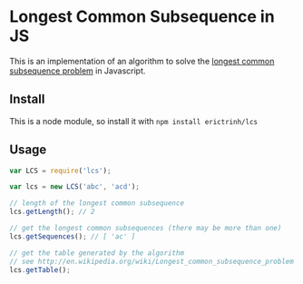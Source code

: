 # Longest Common Subsequence in JS

This is an implementation of an algorithm to solve the [longest common subsequence problem](http://en.wikipedia.org/wiki/Longest_common_subsequence_problem) in Javascript.

## Install

This is a node module, so install it with `npm install erictrinh/lcs`

## Usage

```javascript
var LCS = require('lcs');

var lcs = new LCS('abc', 'acd');

// length of the longest common subsequence
lcs.getLength(); // 2

// get the longest common subsequences (there may be more than one)
lcs.getSequences(); // [ 'ac' ]

// get the table generated by the algorithm
// see http://en.wikipedia.org/wiki/Longest_common_subsequence_problem
lcs.getTable();
```
